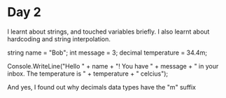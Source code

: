 # Day 2

I learnt about strings, and touched variables briefly. I also learnt about hardcoding and string interpolation.

string name = "Bob";
int message = 3;
decimal temperature = 34.4m;

Console.WriteLine("Hello " + name + "! You have " + message + " in your inbox. The temperature is " + temperature + " celcius");

And yes, I found out why decimals data types have the "m" suffix